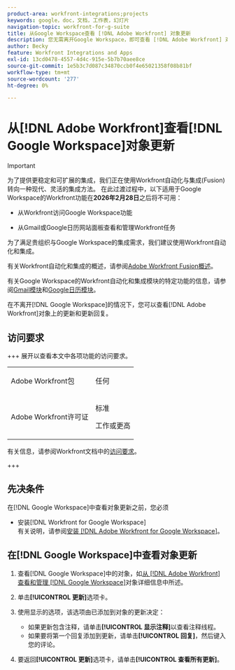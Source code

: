 ```yaml
---
product-area: workfront-integrations;projects
keywords: google，doc，文档，工作表，幻灯片
navigation-topic: workfront-for-g-suite
title: 从Google Workspace查看 [!DNL Adobe Workfront] 对象更新
description: 您无需离开Google Workspace，即可查看 [!DNL Adobe Workfront] 对象的更新和更新回复。
author: Becky
feature: Workfront Integrations and Apps
exl-id: 13cd0478-4557-4d4c-915e-5b7b70aee8ce
source-git-commit: 1e5b3c7d087c34870ccb0f4e65021358f08b81bf
workflow-type: tm+mt
source-wordcount: '277'
ht-degree: 0%

---
```


# 从[!DNL Adobe Workfront]查看[!DNL Google Workspace]对象更新

>[!IMPORTANT]
>
>为了提供更稳定和可扩展的集成，我们正在使用Workfront自动化与集成(Fusion)转向一种现代、灵活的集成方法。 在此过渡过程中，以下适用于Google Workspace的Workfront功能在&#x200B;**2026年2月28日**&#x200B;之后将不可用：
>
>* 从Workfront访问Google Workspace功能
>
>* 从Gmail或Google日历网站面板查看和管理Workfront任务
>
>为了满足贵组织与Google Workspace的集成需求，我们建议使用Workfront自动化和集成。
>
>有关Workfront自动化和集成的概述，请参阅[Adobe Workfront Fusion概述](https://experienceleague.adobe.com/en/docs/workfront-fusion/using/get-started-with-fusion/understand-workfront-fusion/workfront-fusion-overview)。
>
>有关Google Workspace的Workfront自动化和集成模块的特定功能的信息，请参阅[Gmail模块](https://experienceleague.adobe.com/en/docs/workfront-fusion/using/references/apps-and-their-modules/third-party-app-connectors/gmail-modules)和[Google日历模块](https://experienceleague.adobe.com/en/docs/workfront-fusion/using/references/apps-and-their-modules/third-party-app-connectors/google-calendar-modules)。

在不离开[!DNL Google Workspace]的情况下，您可以查看[!DNL Adobe Workfront]对象上的更新和更新回复。

## 访问要求

+++ 展开以查看本文中各项功能的访问要求。

<table style="table-layout:auto"> 
 <col> 
 <col> 
 <tbody> 
  <tr> 
   <td role="rowheader">Adobe Workfront包</td> 
   <td> <p>任何</p> </td> 
  </tr> 
  <tr> 
   <td role="rowheader">Adobe Workfront许可证</td> 
   <td> <p>标准</p><p>工作或更高</p>
  </tr> 
 </tbody> 
</table>

有关信息，请参阅Workfront文档中的[访问要求](/help/quicksilver/administration-and-setup/add-users/access-levels-and-object-permissions/access-level-requirements-in-documentation.md)。

+++

## 先决条件

在[!DNL Google Workspace]中查看对象更新之前，您必须

* 安装[!DNL Workfront for Google Workspace]\
   有关说明，请参阅[安装 [!DNL Adobe Workfront for Google Workspace]](../../workfront-integrations-and-apps/workfront-for-g-suite/install-workfront-for-gsuite.md)。

## 在[!DNL Google Workspace]中查看对象更新

1. 查看[!DNL Google Workspace]中的对象，如[从 [!DNL Adobe Workfront] 查看和管理 [!DNL Google Workspace]](../../workfront-integrations-and-apps/workfront-for-g-suite/view-manage-work-item-details-in-gsuite.md)对象详细信息中所述。
1. 单击&#x200B;**[!UICONTROL 更新]**&#x200B;选项卡。
1. 使用显示的选项，该选项由已添加到对象的更新决定：

   * 如果更新包含注释，请单击&#x200B;**[!UICONTROL 显示注释]**&#x200B;以查看注释线程。
   * 如果要将第一个回复添加到更新，请单击&#x200B;**[!UICONTROL 回复]**，然后键入您的评论。

1. 要返回&#x200B;**[!UICONTROL 更新]**&#x200B;选项卡，请单击&#x200B;**[!UICONTROL 查看所有更新]**。
